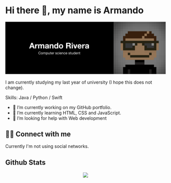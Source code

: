 # Hi there 👋, my name is Armando

![](https://raw.githubusercontent.com/mandorc/mandorc/main/assets/banner_black.png)

I am currently studying my last year of university (I hope this does not change).

Skills: Java / Python / Swift

- 🔭 I’m currently working on my GitHub portfolio. 
- 🌱 I’m currently learning HTML, CSS and JavaScript. 
- 🤔 I’m looking for help with Web development 


## 👨‍💻 Connect with me 

Currently I'm not using social networks.

## Github Stats  
<div align="center"><img src="https://github-readme-stats.vercel.app/api?username=mandorc&show_icons=true&count_private=true&hide_border=true" align="center" /></div>  
